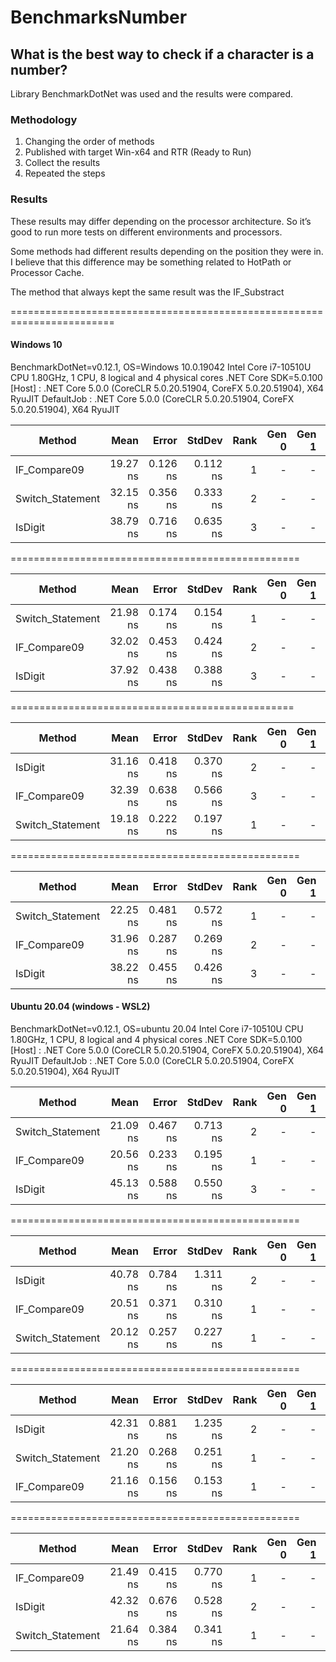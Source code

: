 # BenchmarksNumber
## What is the best way to check if a character is a number?

Library BenchmarkDotNet was used and the results were compared. 

### Methodology
1) Changing the order of methods
2) Published with target Win-x64 and RTR (Ready to Run)
3) Collect the results
4) Repeated the steps

### Results
These results may differ depending on the processor architecture. So it’s good to run more tests on different environments and processors.

Some methods had different results depending on the position they were in. I believe that this difference may be something related to HotPath or Processor Cache.

The method that always kept the same result was the IF_Substract

========================================================================
#### Windows 10
BenchmarkDotNet=v0.12.1, OS=Windows 10.0.19042
Intel Core i7-10510U CPU 1.80GHz, 1 CPU, 8 logical and 4 physical cores
.NET Core SDK=5.0.100
  [Host]     : .NET Core 5.0.0 (CoreCLR 5.0.20.51904, CoreFX 5.0.20.51904), X64 RyuJIT
  DefaultJob : .NET Core 5.0.0 (CoreCLR 5.0.20.51904, CoreFX 5.0.20.51904), X64 RyuJIT

|           Method |     Mean |    Error |   StdDev | Rank | Gen 0 | Gen 1 | Gen 2 | Allocated |
|----------------- |---------:|---------:|---------:|-----:|------:|------:|------:|----------:|
|     IF_Compare09 | 19.27 ns | 0.126 ns | 0.112 ns |    1 |     - |     - |     - |         - |
| Switch_Statement | 32.15 ns | 0.356 ns | 0.333 ns |    2 |     - |     - |     - |         - |
|          IsDigit | 38.79 ns | 0.716 ns | 0.635 ns |    3 |     - |     - |     - |         - |

==================================================

|           Method |     Mean |    Error |   StdDev | Rank | Gen 0 | Gen 1 | Gen 2 | Allocated |
|----------------- |---------:|---------:|---------:|-----:|------:|------:|------:|----------:|
| Switch_Statement | 21.98 ns | 0.174 ns | 0.154 ns |    1 |     - |     - |     - |         - |
|     IF_Compare09 | 32.02 ns | 0.453 ns | 0.424 ns |    2 |     - |     - |     - |         - |
|          IsDigit | 37.92 ns | 0.438 ns | 0.388 ns |    3 |     - |     - |     - |         - |

=================================================

|           Method |     Mean |    Error |   StdDev | Rank | Gen 0 | Gen 1 | Gen 2 | Allocated |
|----------------- |---------:|---------:|---------:|-----:|------:|------:|------:|----------:|
|          IsDigit | 31.16 ns | 0.418 ns | 0.370 ns |    2 |     - |     - |     - |         - |
|     IF_Compare09 | 32.39 ns | 0.638 ns | 0.566 ns |    3 |     - |     - |     - |         - |
| Switch_Statement | 19.18 ns | 0.222 ns | 0.197 ns |    1 |     - |     - |     - |         - |

==================================================


|           Method |     Mean |    Error |   StdDev | Rank | Gen 0 | Gen 1 | Gen 2 | Allocated |
|----------------- |---------:|---------:|---------:|-----:|------:|------:|------:|----------:|
| Switch_Statement | 22.25 ns | 0.481 ns | 0.572 ns |    1 |     - |     - |     - |         - |
|     IF_Compare09 | 31.96 ns | 0.287 ns | 0.269 ns |    2 |     - |     - |     - |         - |
|          IsDigit | 38.22 ns | 0.455 ns | 0.426 ns |    3 |     - |     - |     - |         - |

 ####  Ubuntu 20.04 (windows - WSL2)

BenchmarkDotNet=v0.12.1, OS=ubuntu 20.04
Intel Core i7-10510U CPU 1.80GHz, 1 CPU, 8 logical and 4 physical cores
.NET Core SDK=5.0.100
  [Host]     : .NET Core 5.0.0 (CoreCLR 5.0.20.51904, CoreFX 5.0.20.51904), X64 RyuJIT
  DefaultJob : .NET Core 5.0.0 (CoreCLR 5.0.20.51904, CoreFX 5.0.20.51904), X64 RyuJIT


|           Method |     Mean |    Error |   StdDev | Rank | Gen 0 | Gen 1 | Gen 2 | Allocated |
|----------------- |---------:|---------:|---------:|-----:|------:|------:|------:|----------:|
| Switch_Statement | 21.09 ns | 0.467 ns | 0.713 ns |    2 |     - |     - |     - |         - |
|     IF_Compare09 | 20.56 ns | 0.233 ns | 0.195 ns |    1 |     - |     - |     - |         - |
|          IsDigit | 45.13 ns | 0.588 ns | 0.550 ns |    3 |     - |     - |     - |         - |

==================================================

|           Method |     Mean |    Error |   StdDev | Rank | Gen 0 | Gen 1 | Gen 2 | Allocated |
|----------------- |---------:|---------:|---------:|-----:|------:|------:|------:|----------:|
|          IsDigit | 40.78 ns | 0.784 ns | 1.311 ns |    2 |     - |     - |     - |         - |
|     IF_Compare09 | 20.51 ns | 0.371 ns | 0.310 ns |    1 |     - |     - |     - |         - |
| Switch_Statement | 20.12 ns | 0.257 ns | 0.227 ns |    1 |     - |     - |     - |         - |

==================================================

|           Method |     Mean |    Error |   StdDev | Rank | Gen 0 | Gen 1 | Gen 2 | Allocated |
|----------------- |---------:|---------:|---------:|-----:|------:|------:|------:|----------:|
|          IsDigit | 42.31 ns | 0.881 ns | 1.235 ns |    2 |     - |     - |     - |         - |
| Switch_Statement | 21.20 ns | 0.268 ns | 0.251 ns |    1 |     - |     - |     - |         - |
|     IF_Compare09 | 21.16 ns | 0.156 ns | 0.153 ns |    1 |     - |     - |     - |         - |

==================================================

|           Method |     Mean |    Error |   StdDev | Rank | Gen 0 | Gen 1 | Gen 2 | Allocated |
|----------------- |---------:|---------:|---------:|-----:|------:|------:|------:|----------:|
|     IF_Compare09 | 21.49 ns | 0.415 ns | 0.770 ns |    1 |     - |     - |     - |         - |
|          IsDigit | 42.32 ns | 0.676 ns | 0.528 ns |    2 |     - |     - |     - |         - |
| Switch_Statement | 21.64 ns | 0.384 ns | 0.341 ns |    1 |     - |     - |     - |         - |
